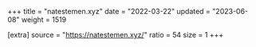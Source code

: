 +++
title = "natestemen.xyz"
date = "2022-03-22"
updated = "2023-06-08"
weight = 1519

[extra]
source = "https://natestemen.xyz/"
ratio = 54
size = 1
+++
